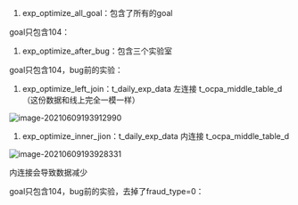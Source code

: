 1. exp_optimize_all_goal：包含了所有的goal

goal只包含104：

1. exp_optimize_after_bug：包含三个实验室

goal只包含104，bug前的实验：

1. exp_optimize_left_join：t_daily_exp_data 左连接 t_ocpa_middle_table_d（这份数据和线上完全一模一样）

![image-20210609193912990](https://tva1.sinaimg.cn/large/008i3skNgy1grc8zglxsmj30q406wmyb.jpg)

1. exp_optimize_inner_jion：t_daily_exp_data 内连接 t_ocpa_middle_table_d

![image-20210609193928331](https://tva1.sinaimg.cn/large/008i3skNgy1grc8zo4pp1j30qj071ab6.jpg)

内连接会导致数据减少

goal只包含104，bug前的实验，去掉了fraud_type=0：


